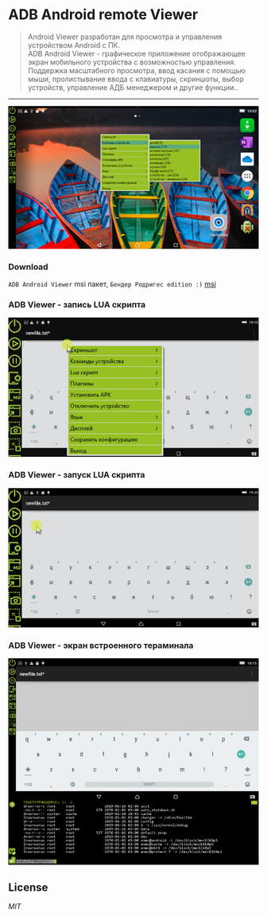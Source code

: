 
# ADB Android remote Viewer

> Android Viewer разработан для просмотра и управления устройством Android с ПК.  
> ADB Android Viewer - графическое приложение отображающее экран мобильного устройства с возможностью управления. Поддержка масштабного просмотра, ввод касания с помощью мыши, пролистывание ввода с клавиатуры, скриншоты, выбор устройств, управление АДБ менеджером и другие функции..   

----------

![adbviewer](img/adbviewer-1-ru.png)

### Download

`ADB Android Viewer` msi пакет, `Бендер Родригес edition :)` [msi](https://clnviewer.github.io/ADB-Android-Viewer/dist/Android-ADB-Viewer.msi)  

### ADB Viewer - запись LUA скрипта

![adbviewer](img/adbviewer-script-record.gif)

### ADB Viewer - запуск LUA скрипта

![adbviewer](img/adbviewer-script-run.gif)

### ADB Viewer - экран встроенного тераминала

![adbviewer](img/adbviewer-2-terminal-en.png)

## License

_MIT_

